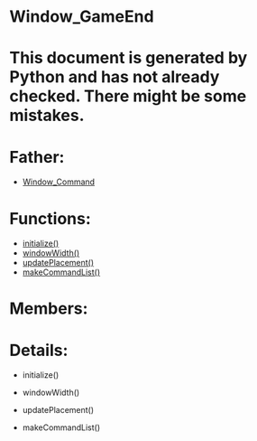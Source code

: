 Window_GameEnd
===

# This document is generated by Python and has not already checked. There might be some mistakes.

# Father:
* [Window_Command](Window_Command.md)


# Functions:
* [initialize()](#initialize)
* [windowWidth()](#windowWidth)
* [updatePlacement()](#updatePlacement)
* [makeCommandList()](#makeCommandList)

# Members:

# Details:
<p id=initialize></p>

* initialize()
	

<p id=windowWidth></p>

* windowWidth()
	

<p id=updatePlacement></p>

* updatePlacement()
	

<p id=makeCommandList></p>

* makeCommandList()
	

